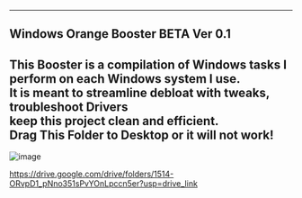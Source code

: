 ------------------------------------------
   Windows Orange Booster BETA Ver 0.1                                      
------------------------------------------
This Booster is a compilation of Windows tasks I perform on each Windows system I use.           
It is meant to streamline debloat with tweaks, troubleshoot Drivers                       
keep this project clean and efficient.                                  
Drag This Folder to Desktop or it will not work!                             
-------------------------------------------------------


![image](https://github.com/adasjusk/winboost/assets/100019532/59bd1d70-cc34-41a4-9c22-e3bf8afb2763)


https://drive.google.com/drive/folders/1514-ORvpD1_pNno351sPvYOnLpccn5er?usp=drive_link
